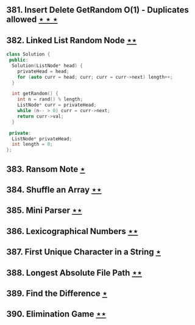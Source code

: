## 381. Insert Delete GetRandom O(1) - Duplicates allowed [$\star\star\star$](https://leetcode.com/problems/insert-delete-getrandom-o1-duplicates-allowed)

## 382. Linked List Random Node [$\star\star$](https://leetcode.com/problems/linked-list-random-node)

```cpp
class Solution {
 public:
  Solution(ListNode* head) {
    privateHead = head;
    for (auto curr = head; curr; curr = curr->next) length++;
  }

  int getRandom() {
    int n = rand() % length;
    ListNode* curr = privateHead;
    while (n-- > 0) curr = curr->next;
    return curr->val;
  }

 private:
  ListNode* privateHead;
  int length = 0;
};
```

## 383. Ransom Note [$\star$](https://leetcode.com/problems/ransom-note)

## 384. Shuffle an Array [$\star\star$](https://leetcode.com/problems/shuffle-an-array)

## 385. Mini Parser [$\star\star$](https://leetcode.com/problems/mini-parser)

## 386. Lexicographical Numbers [$\star\star$](https://leetcode.com/problems/lexicographical-numbers)

## 387. First Unique Character in a String [$\star$](https://leetcode.com/problems/first-unique-character-in-a-string)

## 388. Longest Absolute File Path [$\star\star$](https://leetcode.com/problems/longest-absolute-file-path)

## 389. Find the Difference [$\star$](https://leetcode.com/problems/find-the-difference)

## 390. Elimination Game [$\star\star$](https://leetcode.com/problems/elimination-game)
